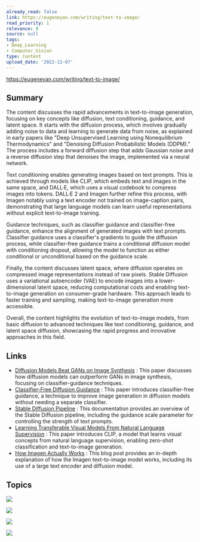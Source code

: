 ```yaml
---
already_read: false
link: https://eugeneyan.com/writing/text-to-image/
read_priority: 1
relevance: 0
source: null
tags:
- Deep_Learning
- Computer_Vision
type: Content
upload_date: '2022-12-07'
---
```


https://eugeneyan.com/writing/text-to-image/
## Summary

The content discusses the rapid advancements in text-to-image generation, focusing on key concepts like diffusion, text conditioning, guidance, and latent space. It starts with the diffusion process, which involves gradually adding noise to data and learning to generate data from noise, as explained in early papers like "Deep Unsupervised Learning using Nonequilibrium Thermodynamics" and "Denoising Diffusion Probabilistic Models (DDPM)." The process includes a forward diffusion step that adds Gaussian noise and a reverse diffusion step that denoises the image, implemented via a neural network.

Text conditioning enables generating images based on text prompts. This is achieved through models like CLIP, which embeds text and images in the same space, and DALL·E, which uses a visual codebook to compress images into tokens. DALL·E 2 and Imagen further refine this process, with Imagen notably using a text encoder not trained on image-caption pairs, demonstrating that large language models can learn useful representations without explicit text-to-image training.

Guidance techniques, such as classifier guidance and classifier-free guidance, enhance the alignment of generated images with text prompts. Classifier guidance uses a classifier's gradients to guide the diffusion process, while classifier-free guidance trains a conditional diffusion model with conditioning dropout, allowing the model to function as either conditional or unconditional based on the guidance scale.

Finally, the content discusses latent space, where diffusion operates on compressed image representations instead of raw pixels. Stable Diffusion uses a variational autoencoder (VAE) to encode images into a lower-dimensional latent space, reducing computational costs and enabling text-to-image generation on consumer-grade hardware. This approach leads to faster training and sampling, making text-to-image generation more accessible.

Overall, the content highlights the evolution of text-to-image models, from basic diffusion to advanced techniques like text conditioning, guidance, and latent space diffusion, showcasing the rapid progress and innovative approaches in this field.
## Links

- [Diffusion Models Beat GANs on Image Synthesis](https://arxiv.org/abs/2209.14792) : This paper discusses how diffusion models can outperform GANs in image synthesis, focusing on classifier-guidance techniques.
- [Classifier-Free Diffusion Guidance](https://arxiv.org/abs/2204.06125) : This paper introduces classifier-free guidance, a technique to improve image generation in diffusion models without needing a separate classifier.
- [Stable Diffusion Pipeline](https://huggingface.co/docs/diffusers/api/pipelines/stable_diffusion#diffusers.StableDiffusionPipeline.__call__.guidance_scale) : This documentation provides an overview of the Stable Diffusion pipeline, including the guidance scale parameter for controlling the strength of text prompts.
- [Learning Transferable Visual Models From Natural Language Supervision](https://arxiv.org/abs/2006.09011) : This paper introduces CLIP, a model that learns visual concepts from natural language supervision, enabling zero-shot classification and text-to-image generation.
- [How Imagen Actually Works](https://www.assemblyai.com/blog/how-imagen-actually-works/) : This blog post provides an in-depth explanation of how the Imagen text-to-image model works, including its use of a large text encoder and diffusion model.

## Topics

![](topics/Concept/Text%20Conditioning)

![](topics/Concept/Classifier%20Guidance)

![](topics/Concept/Latent%20Space)

![](topics/Concept/Diffusion%20Models)